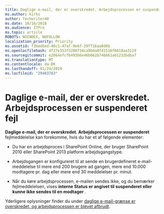 ```yaml
---
title: Daglige e-mail, der er overskredet. Arbejdsprocessen er suspenderet fejl
ms.author: kirks
author: Techwriter40
ms.date: 10/16/2018
ms.audience: ITPro
ms.topic: article
ROBOTS: NOINDEX, NOFOLLOW
localization_priority: Priority
ms.assetid: f3bed6ed-48c1-47af-9e6f-29f716aa8d6b
ms.openlocfilehash: 4f27e353f5208734ca9bda8fd1516f6818aa3129
ms.sourcegitcommit: e2864efcfb493b6e46b662b746661a61232bdba7
ms.translationtype: MT
ms.contentlocale: da-DK
ms.lasthandoff: 01/24/2019
ms.locfileid: "29463783"
---
```

# <a name="daily-email-limit-exceeded-workflow-is-suspended-error"></a>Daglige e-mail, der er overskredet. Arbejdsprocessen er suspenderet fejl

 **Daglige e-mail, der er overskredet. Arbejdsprocessen er suspenderet** fejlmeddelelse kan forekomme, hvis du har et af følgende elementer: 
  
- Du har en arbejdsproces i SharePoint Online, der bruger SharePoint 2010 eller SharePoint 2013 platform arbejdsgangstype.
    
- Arbejdsgangen er konfigureret til at sende en brugerdefineret e-mail-meddelelse til mere end 200 brugere ad gangen, mere end 10.000 modtagere pr. dag eller mere end 30 meddelelser pr. minut.
    
- Når du køre arbejdsprocessen, e-mailen sendes ikke, og du bemærker fejlmeddelelsen, vises **interne Status er angivet til suspenderet eller kunne ikke sendes til en modtager** . 
    
Yderligere oplysninger finder du under [daglige e-mail-grænse er overskredet, og arbejdsprocessen er blevet afbrudt](https://go.microsoft.com/fwlink/?Linkid=2031137).
  
